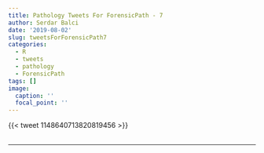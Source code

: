 ```yaml
---
title: Pathology Tweets For ForensicPath - 7
author: Serdar Balci
date: '2019-08-02'
slug: tweetsForForensicPath7
categories:
  - R
  - tweets
  - pathology
  - ForensicPath
tags: []
image:
  caption: ''
  focal_point: ''
---
```



{{< tweet 1148640713820819456 >}}
<br>
<br>
<hr>
